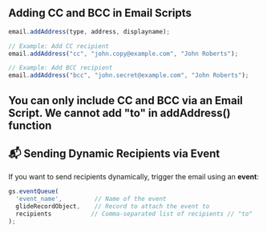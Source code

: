 
## Adding CC and BCC in Email Scripts

```javascript
email.addAddress(type, address, displayname);

// Example: Add CC recipient
email.addAddress("cc", "john.copy@example.com", "John Roberts");

// Example: Add BCC recipient
email.addAddress("bcc", "john.secret@example.com", "John Roberts");
```

You can only include **CC** and **BCC** via an **Email Script**.
We cannot add "to" in addAddress() function
---

## 📬 Sending Dynamic Recipients via Event

If you want to send recipients dynamically, trigger the email using an **event**:

```javascript
gs.eventQueue(
  'event_name',         // Name of the event
  glideRecordObject,    // Record to attach the event to
  recipients           // Comma-separated list of recipients // "to"
);
```
